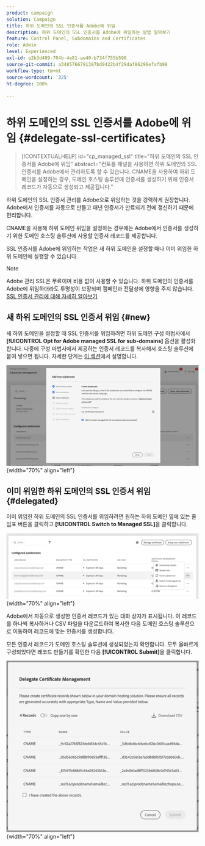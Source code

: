 ```yaml
---
product: campaign
solution: Campaign
title: 하위 도메인의 SSL 인증서를 Adobe에 위임
description: 하위 도메인의 SSL 인증서를 Adobe에 위임하는 방법 알아보기
feature: Control Panel, Subdomains and Certificates
role: Admin
level: Experienced
exl-id: a2b3d409-704b-4e81-ae40-b734f755b598
source-git-commit: a3485766791387bd9422b4f29daf86296efafb98
workflow-type: tm+mt
source-wordcount: '325'
ht-degree: 100%

---
```


# 하위 도메인의 SSL 인증서를 Adobe에 위임 {#delegate-ssl-certificates}

>[!CONTEXTUALHELP]
>id="cp_managed_ssl"
>title="하위 도메인의 SSL 인증서를 Adobe에 위임"
>abstract="컨트롤 패널을 사용하면 하위 도메인의 SSL 인증서를 Adobe에서 관리하도록 할 수 있습니다. CNAME을 사용하여 하위 도메인을 설정하는 경우, 도메인 호스팅 솔루션에 인증서를 생성하기 위해 인증서 레코드가 자동으로 생성되고 제공됩니다."

하위 도메인의 SSL 인증서 관리를 Adobe으로 위임하는 것을 강력하게 권장합니다. Adobe에서 인증서를 자동으로 만들고 매년 인증서가 만료되기 전에 갱신하기 때문에 편리합니다.

CNAME을 사용해 하위 도메인 위임을 설정하는 경우에는 Adobe에서 인증서를 생성하기 위한 도메인 호스팅 솔루션에 사용할 인증서 레코드를 제공합니다.

SSL 인증서를 Adobe에 위임하는 작업은 새 하위 도메인을 설정할 때나 이미 위임한 하위 도메인에 실행할 수 있습니다.

>[!NOTE]
>
>Adobe 관리 SSL은 무료이며 비용 없이 사용할 수 있습니다. 하위 도메인의 인증서를 Adobe에 위임하더라도 투명성이 보장되며 캠페인과 전달성에 영향을 주지 않습니다. [SSL 인증서 관리에 대해 자세히 알아보기](monitoring-ssl-certificates.md#management)


## 새 하위 도메인의 SSL 인증서 위임 {#new}

새 하위 도메인을 설정할 때 SSL 인증서를 위임하려면 하위 도메인 구성 마법사에서 **[!UICONTROL Opt for Adobe managed SSL for sub-domains]** 옵션을 활성화합니다. 나중에 구성 마법사에서 제공하는 인증서 레코드를 복사해서 호스팅 솔루션에 붙여 넣으면 됩니다. 자세한 단계는 [이 섹션](setting-up-new-subdomain.md)에서 설명합니다.

![](assets/cname-adobe-managed.png){width="70%" align="left"}

## 이미 위임한 하위 도메인의 SSL 인증서 위임 {#delegated}

이미 위임한 하위 도메인의 SSL 인증서를 위임하려면 원하는 하위 도메인 옆에 있는 줄임표 버튼을 클릭하고 **[!UICONTROL Switch to Managed SSL]**&#x200B;을 클릭합니다.

![](assets/delegate-ssl-list.png){width="70%" align="left"}

Adobe에서 자동으로 생성한 인증서 레코드가 있는 대화 상자가 표시됩니다. 이 레코드를 하나씩 복사하거나 CSV 파일을 다운로드하여 복사한 다음 도메인 호스팅 솔루션으로 이동하여 레코드에 맞는 인증서를 생성합니다.

모든 인증서 레코드가 도메인 호스팅 솔루션에 생성되었는지 확인합니다. 모두 올바르게 구성되었다면 레코드 만들기를 확인한 다음 **[!UICONTROL Submit]**&#x200B;을 클릭합니다.

![](assets/delegate-ssl.png){width="70%" align="left"}

